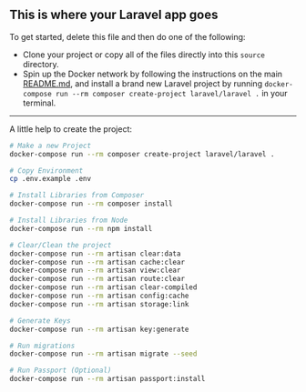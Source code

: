 ## This is where your Laravel app goes

To get started, delete this file and then do one of the following:

- Clone your project or copy all of the files directly into this `source` directory.
- Spin up the Docker network by following the instructions on the main [README.md](../README.md), and install a brand new Laravel project by running `docker-compose run --rm composer create-project laravel/laravel .` in your terminal.

--- 

A little help to create the project: 

```sh
# Make a new Project
docker-compose run --rm composer create-project laravel/laravel .

# Copy Environment
cp .env.example .env 

# Install Libraries from Composer
docker-compose run --rm composer install 

# Install Libraries from Node
docker-compose run --rm npm install 

# Clear/Clean the project
docker-compose run --rm artisan clear:data
docker-compose run --rm artisan cache:clear 
docker-compose run --rm artisan view:clear 
docker-compose run --rm artisan route:clear 
docker-compose run --rm artisan clear-compiled 
docker-compose run --rm artisan config:cache
docker-compose run --rm artisan storage:link

# Generate Keys
docker-compose run --rm artisan key:generate

# Run migrations
docker-compose run --rm artisan migrate --seed

# Run Passport (Optional)
docker-compose run --rm artisan passport:install
```